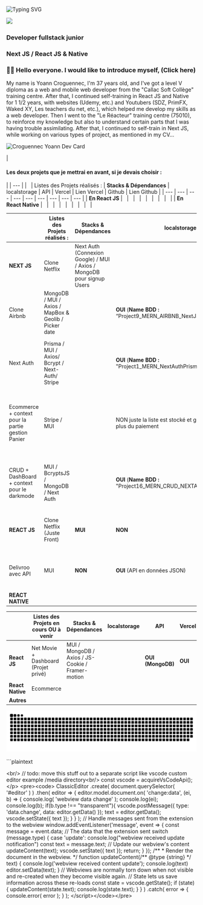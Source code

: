 ![Typing SVG](https://readme-typing-svg.herokuapp.com?font=Fira+Code&weight=200&size=25&pause=3000&color=FFFFFF%C2%A2er=true&width=500&lines=Hi+%F0%9F%91%8B%2C+I'm+Yoann+CROGUENNEC)

![](https://raw.githubusercontent.com/MartinHeinz/MartinHeinz/master/wave.gif)

### Developer fullstack junior

### Next JS / React JS & Native

### 👨‍💻 Hello everyone. I would like to introduce myself, (Click here)

My name is Yoann Croguennec, I'm 37 years old, and I've got a level V diploma as a web and mobile web developer from the "Callac Soft Collège" training centre. After that, I continued self-training in React JS and Native for 1 1/2 years, with websites (Udemy, etc.) and Youtubers (SDZ, PrimFX, Waked XY, Les teachers du net, etc.), which helped me develop my skills as a web developer. Then I went to the "Le Réacteur" training centre (75010), to reinforce my knowledge but also to understand certain parts that I was having trouble assimilating. After that, I continued to self-train in Next JS, while working on various types of project, as mentioned in my CV...

![Croguennec Yoann Dev Card](https://res.cloudinary.com/dky2vpnyr/image/upload/v1677455914/MyPortfolio/Card_CroguennecYoannGithub_bl1zko.svg)

| 
#### Les deux projets que je mettrai en avant, si je devais choisir : 

 |
| --- |
|   | Listes des Projets réalisés : | **Stacks & Dépendances** | localstorage | API | Vercel | Lien Vercel | Github | Lien Github |
| --- | --- | --- | --- | --- | --- | --- | --- | --- |
| **En React JS** |   |   |   |   |   |   |   |   |
| **En React Native** |   |   |   |   |   |   |   |   |

|   | Listes des Projets réalisés : | **Stacks & Dépendances** | localstorage | API | Vercel | Lien Vercel | Github | Lien Github |
| --- | --- | --- | --- | --- | --- | --- | --- | --- |
| **NEXT JS** | Clone Netflix | Next Auth (Connexion Google) / MUI / Axios / MongoDB pour signup Users |   | **OUI** **Externe** “[themoviedb.org](themoviedb.org)” | **OUI** | [https://project7-mern-clone-netflix.vercel.app/](https://project7-mern-clone-netflix.vercel.app/) | **OUI** | [https://github.com/yoanncroguennec/Project7_MERN_CloneNetflix](https://github.com/yoanncroguennec/Project7_MERN_CloneNetflix) |
| Clone Airbnb | MongoDB / MUI / Axios / MapBox & Geolib / Picker date |   | **OUI** (**Name BDD :** “Project9\_MERN\_AIRBNB\_NextJS”) | **OUI** | [https://project9-mern-clone-airbnb-next-js.vercel.app/](https://project9-mern-clone-airbnb-next-js.vercel.app/) | **OUI** | [https://github.com/yoanncroguennec/Project9_MERN_CloneAIRBNB_NextJS](https://github.com/yoanncroguennec/Project9_MERN_CloneAIRBNB_NextJS) |   |
| Next Auth | Prisma / MUI / Axios/ Bcrypt / Next-Auth/ Stripe |   | **OUI** (**Name BDD :** "Project1\_MERN\_NextAuthPrismaMongoDB") | **OUI** | [https://project1-mern-next-auth-prisma-mongo-db.vercel.app/](https://project1-mern-next-auth-prisma-mongo-db.vercel.app/) | **OUI** | [https://github.com/yoanncroguennec/Project1_MERN_NextAuthPrismaMongoDB/tree/main](https://github.com/yoanncroguennec/Project1_MERN_NextAuthPrismaMongoDB/tree/main) |   |
| Ecommerce + context pour la partie gestion Panier | Stripe / MUI |   | NON juste la liste est stocké et géré sur Stripe en plus du paiement | **OUI** | [https://project20-ecommerce-use-context-stripe-without-folde-kx5f48heg.vercel.app/](https://project20-ecommerce-use-context-stripe-without-folde-kx5f48heg.vercel.app/) | **OUI** | [https://github.com/yoanncroguennec/Project20_Ecommerce_UseContext_Stripe_WithoutFolderSrcApp_NextJS_13](https://github.com/yoanncroguennec/Project20_Ecommerce_UseContext_Stripe_WithoutFolderSrcApp_NextJS_13) |   |
| CRUD + DashBoard + context pour le darkmode | MUI / BcryptsJS / MongoDB / Next Auth |   | **OUI** (**Name BDD :** "Project16\_MERN\_CRUD\_NEXTAUTH\_NEXTJS\_13") | OUI | [https://project16-mern-crud-next-auth-admin-next-js-13.vercel.app/](https://project16-mern-crud-next-auth-admin-next-js-13.vercel.app/) | OUI | [https://github.com/yoanncroguennec/Project16_MERN_CRUD_NEXT_AUTH_ADMIN_NextJS_13](https://github.com/yoanncroguennec/Project16_MERN_CRUD_NEXT_AUTH_ADMIN_NextJS_13) |   |
| **REACT JS** | Clone Netflix (Juste Front) | **MUI** | **NON** | **NON** | **OUI** | [https://project7-react-js-clone-netflix.vercel.app/](https://project7-react-js-clone-netflix.vercel.app/) | **OUI** | [https://github.com/yoanncroguennec/Project7_React_js_Clone_Netflix](https://github.com/yoanncroguennec/Project7_React_js_Clone_Netflix) |
| Delivroo avec API | MUI | **NON** | **OUI** (API en données JSON) | **OUI** | [https://project2-react-js-clone-delivroo.vercel.app/](https://project2-react-js-clone-delivroo.vercel.app/) | **OUI** | [https://github.com/yoanncroguennec/Project2_React_js_Clone_Delivroo](https://github.com/yoanncroguennec/Project2_React_js_Clone_Delivroo) |   |
| **REACT NATIVE** |   |   |   |   |   |   |   |   |

|   | **Listes des Projets en cours OU à venir** | **Stacks & Dépendances** | **localstorage** | **API** | **Vercel** | **Lien Vercel** | **Github** | **Lien Github** | **En cours** | **A venir** |
| --- | --- | --- | --- | --- | --- | --- | --- | --- | --- | --- |
| **React JS** | Net Movie + Dashboard (Projet privé) | MUI / MongoDB / Axios / JS-Cookie / Framer-motion |   | **OUI (MongoDB)** | **OUI** | **A venir** | **OUI** | **A venir** | **OUI** | **NON** |
| **React Native** | Ecommerce |   |   |   |   |   |   |   | **OUI** | **NON** |
| **Autres** |   |   |   |   |   |   |   |   |   |   |

![Snake animation](https://raw.githubusercontent.com/Platane/snk/output/github-contribution-grid-snake-dark.svg)

\`\`\`plaintext  
  
  
\<br/> // todo: move this stuff out to a separate script like vscode custom editor example /media directory\<br/> const vscode = acquireVsCodeApi();\</p> \<pre>\<code> ClassicEditor .create( document.querySelector( &#39;#editor&#39; ) ) .then( editor =&gt; { editor.model.document.on( &#39;change:data&#39;, (ei, b) =&gt; { console.log( &#39;webview data change&#39; ); console.log(ei); console.log(b); if(b.type !== &quot;transparent&quot;){ vscode.postMessage({ type: &#39;data.change&#39;, data: editor.getData() }); text = editor.getData(); vscode.setState({ text }); } } ); // Handle messages sent from the extension to the webview window.addEventListener(&#39;message&#39;, event =&gt; { const message = event.data; // The data that the extension sent switch (message.type) { case &#39;update&#39;: console.log(&quot;webview received update notification&quot;) const text = message.text; // Update our webview&#39;s content updateContent(text); vscode.setState({ text }); return; } }); /\*\* \* Render the document in the webview. \*/ function updateContent(/\*\* @type {string} \*/ text) { console.log(&#39;webview received content update&#39;); console.log(text) editor.setData(text); } // Webviews are normally torn down when not visible and re-created when they become visible again. // State lets us save information across these re-loads const state = vscode.getState(); if (state) { updateContent(state.text); console.log(state.text); } } ) .catch( error =&gt; { console.error( error ); } ); &lt;/script&gt;\</code>\</pre>